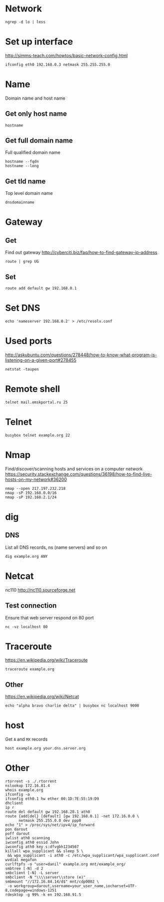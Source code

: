 # Network

    ngrep -d lo | less

# Set up interface

<http://simms-teach.com/howtos/basic-network-config.html>

    ifconfig eth0 192.168.0.3 netmask 255.255.255.0

# Name

Domain name and host name

## Get only host name

    hostname

## Get full domain name

Full qualified domain name

    hostname --fqdn
    hostname --long

## Get tld name

Top level domain name

    dnsdomainname

# Gateway

## Get

Find out gateway <http://cyberciti.biz/faq/how-to-find-gateway-ip-address>

    route | grep UG

## Set

    route add default gw 192.168.0.1

# Set DNS

    echo 'nameserver 192.168.0.2' > /etc/resolv.conf

# Used ports

<http://askubuntu.com/questions/278448/how-to-know-what-program-is-listening-on-a-given-port#278455>

    netstat -taupen

# Remote shell

    telnet mail.omskportal.ru 25

# Telnet

    busybox telnet example.org 22

# Nmap

Find/discover/scanning hosts and services on a computer network
<https://security.stackexchange.com/questions/36198/how-to-find-live-hosts-on-my-network#36200>

    nmap --open 217.197.232.218
    nmap -sP 192.168.0.0/16
    nmap -sP 192.168.2.1/24
    
# dig

## DNS

List all DNS records, ns (name servers) and so on

    dig example.org ANY

# Netcat

nc110 <http://nc110.sourceforge.net>

## Test connection

Ensure that web server respond on 80 port

    nc -vz localhost 80

# Traceroute

<https://en.wikipedia.org/wiki/Traceroute>

    traceroute example.org

## Other

<https://en.wikipedia.org/wiki/Netcat>

    echo "alpha bravo charlie delta" | busybox nc localhost 9000

# host

Get `A` and `MX` records

    host example.org your.dns.server.org

# Other

    rtorrent -s ./.rtorrent
    nslookup 172.16.81.4
    whois example.org
    ifconfig -a
    ifconfig eth0.1 hw ether 00:1D:7E:55:19:D9
    dhclient
    ip r
    route del default gw 192.168.28.1 ath0
    route {add|del} [default] [gw 192.168.0.1] -net 172.16.0.0 \
          netmask 255.255.0.0 dev ppp0
    echo "1" > /proc/sys/net/ipv4/ip_forward
    pon darout
    poff darout
    iwlist ath0 scanning
    iwconfig ath0 essid John
    iwconfig ath0 key s:dfvgbh1234567
    killall wpa_supplicant && sleep 5 \
     && wpa_supplicant -i ath0 -c /etc/wpa_supplicant/wpa_supplicant.conf
    wvdial megafon
    curlftpfs -o "user=danil" example.org mnt/example_org/
    smbtree [-N] -d 2
    smbclient [-N] -L server
    smbclient -N "\\\\server\\store (e)"
    smbmount "//172.16.84.14/d$" mnt/cdp0002 \
     -o workgroup=darout,username=your_user_name,iocharset=UTF-8,codepage=windows-1251
    rdesktop -g 99% -k en 192.168.91.5
